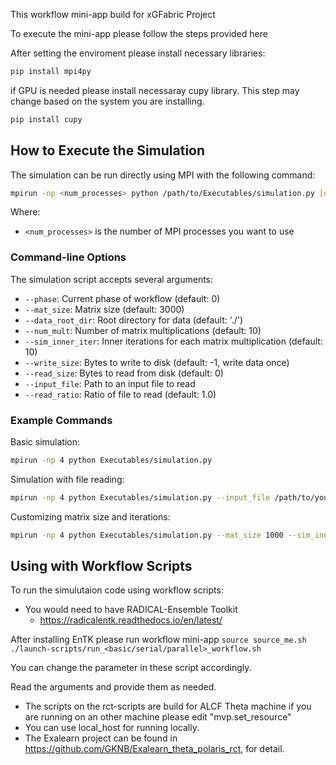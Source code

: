 This workflow mini-app build for xGFabric Project

To execute the mini-app please follow the steps provided here

After setting the enviroment please install necessary libraries:
```sh
pip install mpi4py
```
 if GPU is needed please install necessaray cupy library. This step may change based on the system you are installing. 
```sh
pip install cupy
```

## How to Execute the Simulation

The simulation can be run directly using MPI with the following command:

```sh
mpirun -np <num_processes> python /path/to/Executables/simulation.py [options]
```

Where:
- `<num_processes>` is the number of MPI processes you want to use

### Command-line Options

The simulation script accepts several arguments:

- `--phase`: Current phase of workflow (default: 0)
- `--mat_size`: Matrix size (default: 3000)
- `--data_root_dir`: Root directory for data (default: './')
- `--num_mult`: Number of matrix multiplications (default: 10)
- `--sim_inner_iter`: Inner iterations for each matrix multiplication (default: 10)
- `--write_size`: Bytes to write to disk (default: -1, write data once)
- `--read_size`: Bytes to read from disk (default: 0)
- `--input_file`: Path to an input file to read
- `--read_ratio`: Ratio of file to read (default: 1.0)

### Example Commands

Basic simulation:
```sh
mpirun -np 4 python Executables/simulation.py
```

Simulation with file reading:
```sh
mpirun -np 4 python Executables/simulation.py --input_file /path/to/your/data.txt --read_ratio 0.5
```

Customizing matrix size and iterations:
```sh
mpirun -np 4 python Executables/simulation.py --mat_size 1000 --sim_inner_iter 5
```

## Using with Workflow Scripts

To run the simulutaion code using workflow scripts:

- You would need to have RADICAL-Ensemble Toolkit 
  - https://radicalentk.readthedocs.io/en/latest/

After installing EnTK please run workflow mini-app
`source source_me.sh`
`./launch-scripts/run_<basic/serial/parallel>_workflow.sh`

You can change the parameter in these script accordingly.

Read the arguments and provide them as needed. 
- The scripts on the rct-scripts are build for ALCF Theta machine if you are running on an other machine please edit "mvp.set_resource" 
- You can use local_host for running locally. 
- The Exalearn project can be found in https://github.com/GKNB/Exalearn_theta_polaris_rct, for detail.
